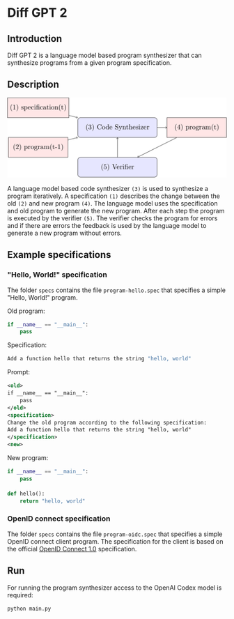 # Diff GPT 2

## Introduction
Diff GPT 2 is a language model based program synthesizer that can synthesize programs from a given program specification.

## Description

<img src="dataflow.png">

A language model based code synthesizer `(3)` is used to synthesize a program iteratively. A specification `(1)` describes the change between the old `(2)` and new program `(4)`. The language model uses the specification and old program to generate the new program. After each step the program is executed by the verifier `(5)`. The verifier checks the program for errors and if there are errors the feedback is used by the language model to generate a new program without errors.

## Example specifications

### "Hello, World!" specification
The folder `specs` contains the file `program-hello.spec` that specifies a simple "Hello, World!" program.

Old program:
```Python
if __name__ == "__main__":
    pass
```

Specification:
```Python
Add a function hello that returns the string "hello, world"
```

Prompt:
```XML
<old>
if __name__ == "__main__":
    pass
</old>
<specification>
Change the old program according to the following specification:
Add a function hello that returns the string "hello, world"
</specification>
<new>
```

New program:
```Python
if __name__ == "__main__":
    pass

def hello():
    return "hello, world"
```

### OpenID connect specification
The folder `specs` contains the file `program-oidc.spec` that specifies a simple OpenID connect client program. The specification for the client is based on the official [OpenID Connect 1.0](https://openid.net/specs/openid-connect-basic-1_0.html) specification.

## Run
For running the program synthesizer access to the OpenAI Codex model is required:
```
python main.py
```